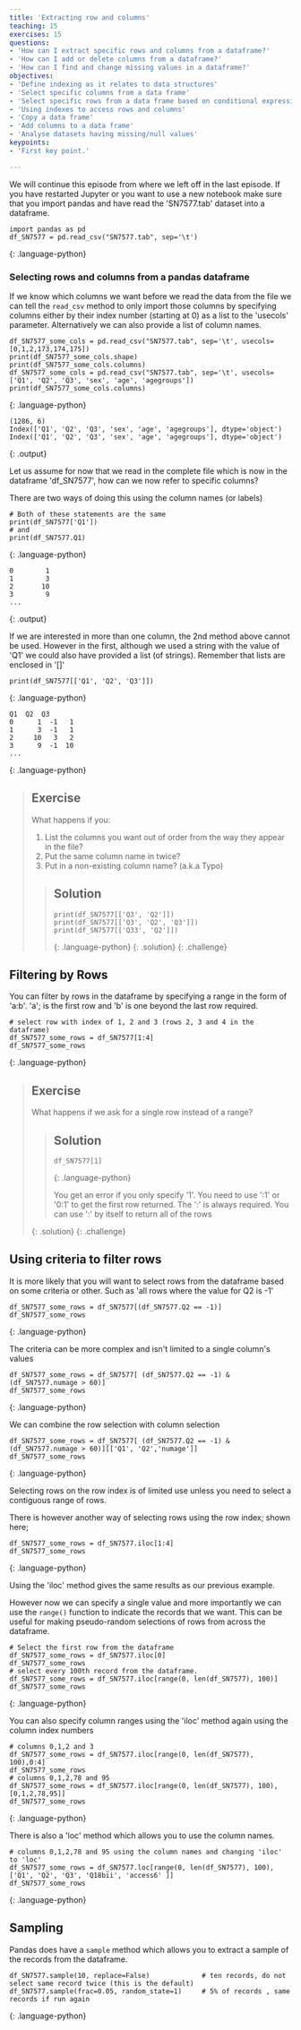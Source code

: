```yaml
---
title: 'Extracting row and columns'
teaching: 15
exercises: 15
questions:
- 'How can I extract specific rows and columns from a dataframe?'
- 'How can I add or delete columns from a dataframe?'
- 'How can I find and change missing values in a dataframe?'
objectives:
- 'Define indexing as it relates to data structures'
- 'Select specific columns from a data frame'
- 'Select specific rows from a data frame based on conditional expressions'
- 'Using indexes to access rows and columns'
- 'Copy a data frame'
- 'Add columns to a data frame'
- 'Analyse datasets having missing/null values'
keypoints:
- 'First key point.'

---
```


We will continue this episode from where we left off in the last episode. If you have restarted Jupyter or you want to use a new notebook make sure that you import pandas and have read the 'SN7577.tab' dataset into a dataframe.

~~~
import pandas as pd
df_SN7577 = pd.read_csv("SN7577.tab", sep='\t')
~~~
{: .language-python}

### Selecting rows and columns from a pandas dataframe

If we know which columns we want before we read the data from the file we can tell the `read_csv` method to only import those columns by specifying columns either by their index number (starting at 0) as a list to the 'usecols' parameter. Alternatively we can also provide a list of column names.  

~~~
df_SN7577_some_cols = pd.read_csv("SN7577.tab", sep='\t', usecols= [0,1,2,173,174,175])
print(df_SN7577_some_cols.shape)
print(df_SN7577_some_cols.columns)
df_SN7577_some_cols = pd.read_csv("SN7577.tab", sep='\t', usecols= ['Q1', 'Q2', 'Q3', 'sex', 'age', 'agegroups'])
print(df_SN7577_some_cols.columns)
~~~
{: .language-python}

~~~
(1286, 6)
Index(['Q1', 'Q2', 'Q3', 'sex', 'age', 'agegroups'], dtype='object')
Index(['Q1', 'Q2', 'Q3', 'sex', 'age', 'agegroups'], dtype='object')
~~~
{: .output}

Let us assume for now that we read in the complete file which is now in the dataframe 'df_SN7577', how can we now refer to specific columns?

There are two ways of doing this using the column names (or labels)

~~~
# Both of these statements are the same
print(df_SN7577['Q1'])
# and
print(df_SN7577.Q1)
~~~
{: .language-python}

~~~
0        1
1        3
2       10
3        9
...
~~~
{: .output}

If we are interested in more than one column, the 2nd method above cannot be used. However in the first, although we used a string with the value of 'Q1' we could also have provided a list (of strings). Remember that lists are enclosed in '[]'

~~~
print(df_SN7577[['Q1', 'Q2', 'Q3']])
~~~
{: .language-python}

~~~
Q1  Q2  Q3
0      1  -1   1
1      3  -1   1
2     10   3   2
3      9  -1  10
...
~~~
{: .language-python}
> ## Exercise  
>
> What happens if you:
>
> 1. List the columns you want out of order from the way they appear in the file?
> 2. Put the same column name in twice?
> 3. Put in a non-existing column name? (a.k.a Typo)
>
> > ## Solution
> >
> > ~~~
> > print(df_SN7577[['Q3', 'Q2']])
> > print(df_SN7577[['Q3', 'Q2', 'Q3']])
> > print(df_SN7577[['Q33', 'Q2']])
> > ~~~
> > {: .language-python}
> {: .solution}
{: .challenge}

## Filtering by Rows

You can filter by rows in the dataframe by specifying a range in the form of 'a:b'. 'a'; is the first row and 'b' is one beyond the last row required.

~~~
# select row with index of 1, 2 and 3 (rows 2, 3 and 4 in the dataframe)
df_SN7577_some_rows = df_SN7577[1:4]
df_SN7577_some_rows
~~~
{: .language-python}

> ## Exercise
>
> What happens if we ask for a single row instead of a range?
>
> > ## Solution
> >
> > ~~~
> > df_SN7577[1]
> > ~~~
> > {: .language-python}
> >
> > You get an error if you only specify '1'. You need to use ':1' or '0:1' to get the first row returned. The ':' is always required. You can use ':' by itself to return all of the rows
> >
> {: .solution}
{: .challenge}


## Using criteria to filter rows

It is more likely that you will want to select rows from the dataframe based on some criteria or other. Such as 'all rows where the value for Q2 is -1'


~~~
df_SN7577_some_rows = df_SN7577[(df_SN7577.Q2 == -1)]
df_SN7577_some_rows
~~~
{: .language-python}

The criteria can be more complex and isn't limited to a single column's values

~~~
df_SN7577_some_rows = df_SN7577[ (df_SN7577.Q2 == -1) & (df_SN7577.numage > 60)]
df_SN7577_some_rows
~~~
{: .language-python}

We can combine the row selection with column selection

~~~
df_SN7577_some_rows = df_SN7577[ (df_SN7577.Q2 == -1) & (df_SN7577.numage > 60)][['Q1', 'Q2','numage']]
df_SN7577_some_rows
~~~
{: .language-python}

Selecting rows on the row index is of limited use unless you need to select a contiguous range of rows.

There is however another way of selecting rows using the row index; shown here;

~~~
df_SN7577_some_rows = df_SN7577.iloc[1:4]
df_SN7577_some_rows
~~~
{: .language-python}

Using the 'iloc' method gives the same results as our previous example.

However now we can specify a single value and more importantly we can use the `range()` function to indicate the records that we want. This can be useful for making pseudo-random selections of rows from across the dataframe.

~~~
# Select the first row from the dataframe
df_SN7577_some_rows = df_SN7577.iloc[0]
df_SN7577_some_rows
# select every 100th record from the dataframe.
df_SN7577_some_rows = df_SN7577.iloc[range(0, len(df_SN7577), 100)]
df_SN7577_some_rows
~~~
{: .language-python}

You can also specify column ranges using the 'iloc' method again using the column index numbers

~~~
# columns 0,1,2 and 3
df_SN7577_some_rows = df_SN7577.iloc[range(0, len(df_SN7577), 100),0:4]
df_SN7577_some_rows
# columns 0,1,2,78 and 95
df_SN7577_some_rows = df_SN7577.iloc[range(0, len(df_SN7577), 100),[0,1,2,78,95]]
df_SN7577_some_rows
~~~
{: .language-python}

There is also a 'loc' method which allows you to use the column names.

~~~
# columns 0,1,2,78 and 95 using the column names and changing 'iloc' to 'loc'
df_SN7577_some_rows = df_SN7577.loc[range(0, len(df_SN7577), 100),['Q1', 'Q2', 'Q3', 'Q18bii', 'access6' ]]
df_SN7577_some_rows
~~~
{: .language-python}

## Sampling

Pandas does have a `sample` method which allows you to extract a sample of the records from the dataframe.

~~~
df_SN7577.sample(10, replace=False)             # ten records, do not select same record twice (this is the default)
df_SN7577.sample(frac=0.05, random_state=1)     # 5% of records , same records if run again
~~~
{: .language-python}
